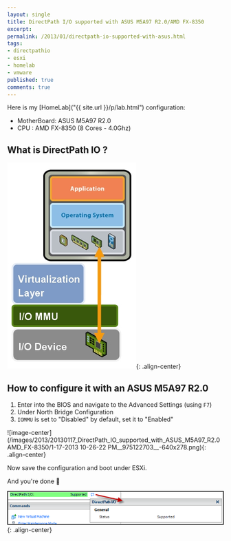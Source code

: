 ```yaml
---
layout: single
title: DirectPath I/O supported with ASUS M5A97 R2.0/AMD FX-8350
excerpt: 
permalink: /2013/01/directpath-io-supported-with-asus.html
tags: 
- directpathio
- esxi
- homelab
- vmware
published: true
comments: true
---
```


Here is my [HomeLab]("{{ site.url }}/p/lab.html") configuration:

* MotherBoard: ASUS M5A97 R2.0
* CPU : AMD FX-8350 (8 Cores - 4.0Ghz)

## What is DirectPath IO ?

![image-center](/images/2013/20130117_DirectPath_IO_supported_with_ASUS_M5A97_R2.0AMD_FX-8350/3785268304_1ba845523e__879896625__-300x479.jpg){: .align-center}

## How to configure it with an ASUS M5A97 R2.0

1. Enter into the BIOS and navigate to the Advanced Settings (using `F7`)
1. Under North Bridge Configuration
1. `IOMMU` is set to "Disabled" by default, set it to "Enabled"

![image-center](/images/2013/20130117_DirectPath_IO_supported_with_ASUS_M5A97_R2.0AMD_FX-8350/1-17-2013 10-26-22 PM__975122703__-640x278.png){: .align-center}

Now save the configuration and boot under ESXi.

And you're done :slightly_smiling_face:

![image-center](/images/2013/20130117_DirectPath_IO_supported_with_ASUS_M5A97_R2.0AMD_FX-8350/DirectPathIO__17619342__-673x106.png){: .align-center}